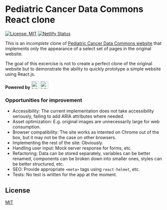 # Pediatric Cancer Data Commons React clone

[![License: MIT](https://img.shields.io/badge/License-MIT-yellow.svg)](https://opensource.org/licenses/MIT)
[![Netlify Status](https://api.netlify.com/api/v1/badges/de324bab-17fe-4dad-a6eb-6297136ab51b/deploy-status)](https://app.netlify.com/sites/pcdc-clone-react/deploys)

This is an _incomplete_ clone of [Pediatric Cancer Data Commons website](https://commons.cri.uchicago.edu/) that implements only the appearance of a select set of pages in the original website.

The goal of this excercise is not to create a perfect clone of the original website but to demonstrate the ability to quickly prototype a simple website using React.js.

**Powered by** <img src="https://reactjs.org/favicon.ico" alt="https://reactjs.org/favicon.ico" height="25" class="transparent"> <img src="https://material-ui.com/static/favicon.ico" alt="https://material-ui.com/static/favicon.ico" height="25" class="transparent">

### Opportunities for improvement

* Accessibility: The current implementation does not take accessibility seriously, failing to add ARIA attributes where needed.
* Asset optimization: E.g. original images are unnecessarily large for web consumption.
* Browser compatibility: The site works as intented on Chrome out of the box, but it may not be the case on other browsers.
* Implementing the rest of the site: Obviously.
* Handling user input: Mock server response for forms, etc.
* Refactoring: Data can be stored separately, variables can be better renamed, components can be broken down into smaller ones, styles can be better structured, etc.
* SEO: Provide appropriate `<meta>` tags using `react-helmet`, etc.
* Tests: No test is written for the app at the moment.

## License

[MIT](./LICENSE)
